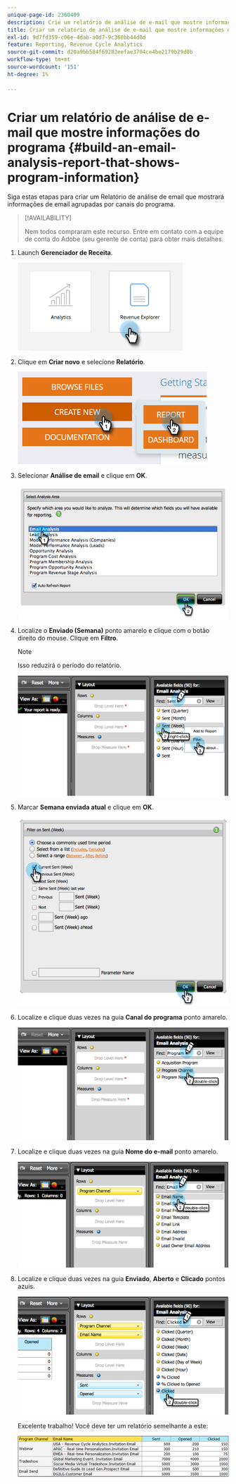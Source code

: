 ```yaml
---
unique-page-id: 2360409
description: Crie um relatório de análise de e-mail que mostre informações do programa - Documentação do Marketo - Documentação do produto
title: Criar um relatório de análise de e-mail que mostre informações do programa
exl-id: 9d7fd359-c06e-4dab-a0d7-9c360bb44d0d
feature: Reporting, Revenue Cycle Analytics
source-git-commit: d20a9bb584f69282eefae3704ce4be2179b29d0b
workflow-type: tm+mt
source-wordcount: '151'
ht-degree: 1%

---
```


# Criar um relatório de análise de e-mail que mostre informações do programa {#build-an-email-analysis-report-that-shows-program-information}

Siga estas etapas para criar um Relatório de análise de email que mostrará informações de email agrupadas por canais do programa.

>[!AVAILABILITY]
>
>Nem todos compraram este recurso. Entre em contato com a equipe de conta do Adobe (seu gerente de conta) para obter mais detalhes.

1. Launch **Gerenciador de Receita**.

   ![](assets/report-that-shows-program-information-1.png)

1. Clique em **Criar novo** e selecione **Relatório**.

   ![](assets/report-that-shows-program-information-2.png)

1. Selecionar **Análise de email** e clique em **OK**.

   ![](assets/image2014-9-17-19-3a43-3a20.png)

1. Localize o **Enviado (Semana)** ponto amarelo e clique com o botão direito do mouse. Clique em **Filtro**.

   >[!NOTE]
   >
   >Isso reduzirá o período do relatório.

   ![](assets/image2014-9-17-19-3a43-3a49.png)

1. Marcar **Semana enviada atual** e clique em **OK**.

   ![](assets/image2014-9-17-19-3a43-3a59.png)

1. Localize e clique duas vezes na guia **Canal do programa** ponto amarelo.

   ![](assets/image2014-9-17-19-3a44-3a14.png)

1. Localize e clique duas vezes na guia **Nome do e-mail** ponto amarelo.

   ![](assets/image2014-9-17-19-3a44-3a34.png)

1. Localize e clique duas vezes na guia **Enviado**, **Aberto** e **Clicado** pontos azuis.

   ![](assets/image2014-9-17-19-3a44-3a41.png)

   Excelente trabalho! Você deve ter um relatório semelhante a este:

   ![](assets/image2014-9-17-19-3a45-3a1.png)
